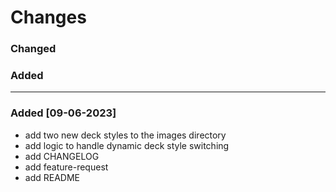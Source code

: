 # Changes
### Changed
### Added 
---
### Added [09-06-2023]
- add two new deck styles to the images directory
- add logic to handle dynamic deck style switching
- add CHANGELOG
- add feature-request
- add README
